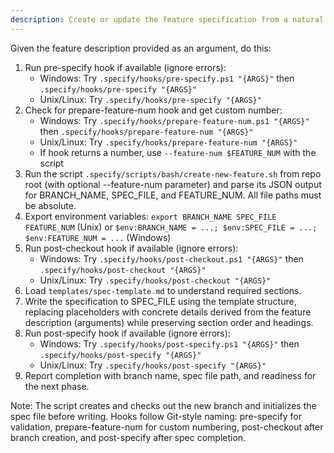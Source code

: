 ```yaml
---
description: Create or update the feature specification from a natural language feature description.
---
```


Given the feature description provided as an argument, do this:

1. Run pre-specify hook if available (ignore errors):
    - Windows: Try `.specify/hooks/pre-specify.ps1 "{ARGS}"` then `.specify/hooks/pre-specify "{ARGS}"`
    - Unix/Linux: Try `.specify/hooks/pre-specify "{ARGS}"`
2. Check for prepare-feature-num hook and get custom number:
    - Windows: Try `.specify/hooks/prepare-feature-num.ps1 "{ARGS}"` then `.specify/hooks/prepare-feature-num "{ARGS}"`
    - Unix/Linux: Try `.specify/hooks/prepare-feature-num "{ARGS}"`
    - If hook returns a number, use `--feature-num $FEATURE_NUM` with the script
3. Run the script `.specify/scripts/bash/create-new-feature.sh` from repo root (with optional --feature-num parameter) and parse its JSON output for BRANCH_NAME, SPEC_FILE, and FEATURE_NUM. All file paths must be absolute.
4. Export environment variables: `export BRANCH_NAME SPEC_FILE FEATURE_NUM` (Unix) or `$env:BRANCH_NAME = ...; $env:SPEC_FILE = ...; $env:FEATURE_NUM = ...` (Windows)
5. Run post-checkout hook if available (ignore errors):
    - Windows: Try `.specify/hooks/post-checkout.ps1 "{ARGS}"` then `.specify/hooks/post-checkout "{ARGS}"`
    - Unix/Linux: Try `.specify/hooks/post-checkout "{ARGS}"`
6. Load `templates/spec-template.md` to understand required sections.
7. Write the specification to SPEC_FILE using the template structure, replacing placeholders with concrete details derived from the feature description (arguments) while preserving section order and headings.
8. Run post-specify hook if available (ignore errors):
    - Windows: Try `.specify/hooks/post-specify.ps1 "{ARGS}"` then `.specify/hooks/post-specify "{ARGS}"`
    - Unix/Linux: Try `.specify/hooks/post-specify "{ARGS}"`
9. Report completion with branch name, spec file path, and readiness for the next phase.

Note: The script creates and checks out the new branch and initializes the spec file before writing. Hooks follow Git-style naming: pre-specify for validation, prepare-feature-num for custom numbering, post-checkout after branch creation, and post-specify after spec completion.
